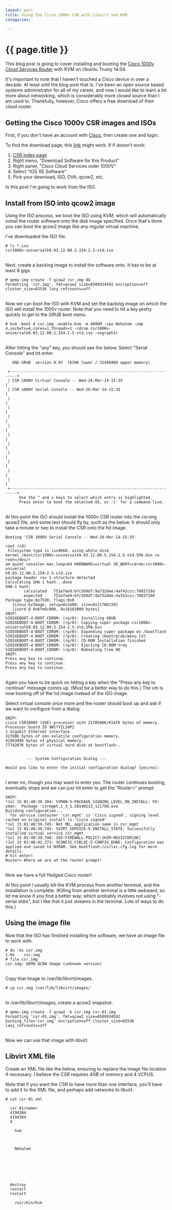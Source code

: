 ```yaml
---
layout: post
title: Using the Cisco 1000v CSR with Libvirt and KVM
categories:

---
```

 
# {{ page.title }}

This blog post is going to cover installing and booting the [Cisco 1000v Cloud Services Router](http://www.cisco.com/c/en/us/products/routers/cloud-services-router-1000v-series/index.html) with KVM on Ubuntu Trusty 14.04. 

It's important to note that I haven't touched a Cisco device in over a decade. At least until the blog post that is. I've been an open source based systems administrator for all of my career, and now I would like to learn a bit more about networking, which is considerably more closed source than I am used to. Thankfully, however, Cisco offers a free download of their cloud router.

## Getting the Cisco 1000v CSR images and ISOs

First, if you don't have an account with [Cisco](http://cisco.com), then create one and login.

To find the download page, this [link](http://software.cisco.com/download/release.html?mdfid=284364978&softwareid=282046477&release=3.12.0S&flowid=39582) might work. If if doesn't work:

1. [CSR Index page](http://www.cisco.com/c/en/us/products/routers/cloud-services-router-1000v-series/index.html)
2. Right menu, "Download Software for this Product"
3. Right panel, "Cisco Cloud Services outer 1000V"
4. Select "IOS XE Software"
5. Pick your download, ISO, OVA, qcow2, etc.

In this post I'm going to work from the ISO.

## Install from ISO into qcow2 image

Using the ISO process, we boot the ISO using KVM, which will automatically install the router software onto the disk image specified. Once that's done you can boot the qcow2 image like any regular virtual machine.

I've downloaded the ISO file.

<pre>
<code># ls *.iso
csr1000v-universalk9.03.12.00.S.154-2.S-std.iso
</code>
</pre>

Next, create a backing image to install the software onto. It has to be at least 8 gigs.

<pre>
<code># qemu-img create -f qcow2 csr.img 8G
Formatting 'csr.img', fmt=qcow2 size=8589934592 encryption=off cluster_size=65536 lazy_refcounts=off 
</code>
</pre>

Now we can boot the ISO with KVM and set the backing image on which the ISO will install the 1000v router. Note that you need to hit a key pretty quickly to get to the GRUB boot menu.

<pre>
<code># kvm -boot d csr.img -enable-kvm -m 4096M -cpu Nehalem -smp 4,sockets=4,cores=1,threads=1 -cdrom csr1000v-universalk9.03.12.00.S.154-2.S-std.iso -nographic
</code>
</pre>

After hitting the "any" key, you should see the below. Select "Serial Console" and hit enter.

<pre>
<code>   GNU GRUB  version 0.97  (639K lower / 3144696K upper memory)

 +-------------------------------------------------------------------------+
 | CSR 1000V Virtual Console -- Wed-26-Mar-14-15:35                        |  
 | CSR 1000V Serial Console -- Wed-26-Mar-14-15:35                         |
 |                                                                         |
 |                                                                         |
 |                                                                         |
 |                                                                         |
 |                                                                         |
 |                                                                         |
 |                                                                         |
 |                                                                         |
 |                                                                         |
 |                                                                         |  
 +-------------------------------------------------------------------------+
      Use the ^ and v keys to select which entry is highlighted.
      Press enter to boot the selected OS, or 'c' for a command-line.
</code>
</pre>

At this point the ISO should install the 1000v CSR router into the csr.img qcow2 file, and some text should fly by, such as the below. It should only take a minute or two to install the CSR onto the hd image.

<pre>
<code>Booting 'CSR 1000V Serial Console -- Wed-26-Mar-14-15:35'

root (cd)
 Filesystem type is iso9660, using whole disk
kernel /boot/csr1000v-universalk9.03.12.00.S.154-2.S-std.SPA.bin rw root=/dev/r
am quiet console= max_loop=64 HARDWARE=virtual SR_BOOT=cdrom:csr1000v-universal
k9.03.12.00.S.154-2.S-std.iso
package header rev 1 structure detected
Calculating SHA-1 hash...done
SHA-1 hash:
        calculated   f51efee9:bfc569d7:9a732dee:4af42ccc:7003719d
        expected     f51efee9:bfc569d7:9a732dee:4af42ccc:7003719d
Package type:0x7530, flags:0x0
   [Linux-bzImage, setup=0x2e00, size=0x11706720]
   [isord @ 0x6fe6c000, 0x10183000 bytes]
SNIP!
%IOSXEBOOT-4-BOOT_CDROM: (rp/0): Installing GRUB
%IOSXEBOOT-4-BOOT_CDROM: (rp/0): Copying super package csr1000v-universalk9.03.12.00.S.154-2.S-std.SPA.bin
%IOSXEBOOT-4-BOOT_CDROM: (rp/0): Expanding super package on /bootflash
%IOSXEBOOT-4-BOOT_CDROM: (rp/0): Creating /boot/grub/menu.lst
%IOSXEBOOT-4-BOOT_CDROM: (rp/0): CD-ROM Installation finished
%IOSXEBOOT-4-BOOT_CDROM: (rp/0): Ejecting CD-ROM tray
%IOSXEBOOT-4-BOOT_CDROM: (rp/0): Rebooting from HD
SNIP!
Press any key to continue.
Press any key to continue.
Press any key to continue.
</code>
</pre>

Again you have to be quick on hitting a key when the "Press any key to continue" message comes up. (Must be a better way to do this.) The vm is now booting off of the hd image instead of the ISO image.

Select virtual console once more and the router should boot up and ask if we want to configure from a dialog. 

<pre>
<code>SNIP!
cisco CSR1000V (VXE) processor with 2170596K/6147K bytes of memory.
Processor board ID 9W17YZL34P2
1 Gigabit Ethernet interface
32768K bytes of non-volatile configuration memory.
4194304K bytes of physical memory.
7774207K bytes of virtual hard disk at bootflash:.


         --- System Configuration Dialog ---

Would you like to enter the initial configuration dialog? [yes/no]:
</code>
</pre>

I enter no, though you may want to enter yes. The router continues booting, eventually stops and we can just hit enter to get the "Router>" prompt.

<pre>
<code>SNIP!
*Jul 15 01:40:39.304: %VMAN-5-PACKAGE_SIGNING_LEVEL_ON_INSTALL: F0: vman:  Package 'csrmgmt.1_3_1.20140213_121708.ova
Building configuration...
' for service container 'csr_mgmt' is 'Cisco signed', signing level cached on original install is 'Cisco signed'
*Jul 15 01:40:39.745: Not MO, application name is csr_mgmt
*Jul 15 01:40:39.745: %VIRT_SERVICE-5-INSTALL_STATE: Successfully installed virtual service csr_mgmt
*Jul 15 01:40:39.748: IOS-FIREWALL-POLICY-SHIM-REGISTER[OK]
*Jul 15 01:40:42.273: %CONFIG_CSRLXC-5-CONFIG_DONE: Configuration was applied and saved to NVRAM. See bootflash:/csrlxc-cfg.log for more details.
# hit enter!
Router> #here we are at the router prompt!
</code>
</pre>

Now we have a full fledged Cisco router!

At this point I usually kill the KVM process from another terminal, and the installation is complete. (Killing from another terminal is a little awkward, so let me know if you find a better way, which probably involves not using "-serial stdio", but I like that it just streams in the terminal. Lots of ways to do this.)

## Using the image file

Now that the ISO has finished installing the software, we have an image file to work with.

<pre>
<code># du -hs csr.img
1.6G	csr.img
# file csr.img
csr.img: QEMU QCOW Image (unknown version)
</code>
</pre>

Copy that image to /var/lib/libvirt/images.

<pre>
<code># cp csr.img /var/lib/libvirt/images/
</code>
</pre>

In /var/lib/libvirt/images, create a qcow2 snapshot.

<pre>
<code># qemu-img create -f qcow2 -b csr.img csr-01.img
Formatting 'csr-01.img', fmt=qcow2 size=8589934592 backing_file='csr.img' encryption=off cluster_size=65536 lazy_refcounts=off 
</code>
</pre>

Now we can use that image with libvirt.

## Libvirt XML file

Create an XML file like the below, ensuring to replace the image file location if necessary. I believe the CSR requires 4GB of memory and 4 VCPUS.

Note that if you want the CSR to have more than one interface, you'll have to add it to the XML file, and perhaps add networks to libvirt.

<pre>
<code># cat csr-01.xml 
<domain type='kvm'>
  <name>csr-01/name>
  <memory unit='KiB'>4194304</memory>
  <currentMemory unit='KiB'>4194304</currentMemory>
  <vcpu placement='static'>4</vcpu>
  <os>
    <type arch='x86_64' machine='pc-0.14'>hvm</type>
    <boot dev='hd'/>
  </os>
  <cpu>
    <model>Nehalem</model>
  </cpu>
  <features>
    <acpi/>
    <apic/>
    <pae/>
  </features>
  <clock offset='utc'/>
  <on_poweroff>destroy</on_poweroff>
  <on_reboot>restart</on_reboot>
  <on_crash>restart</on_crash>
  <devices>
    <emulator>/usr/bin/kvm</emulator>
    <disk type='file' device='disk'>
      <driver name='qemu' type='qcow2'/>
      <source file='/var/lib/libvirt/images/csr-01.img'/>
      <target dev='vda' bus='virtio'/>
    </disk>
    <controller type='usb' index='0'>
    </controller>
  <interface type='network'>
     <source network='default'/>
            <model type='virtio'/>
  </interface>
    <serial type='pty'>
      <target port='0'/>
    </serial>
    <console type='pty'>
      <target type='serial' port='0'/>
    </console>
    <input type='tablet' bus='usb'/>
    <input type='mouse' bus='ps2'/>
    <graphics type='vnc' port='-1' autoport='yes'/>
    <sound model='ich6'>
    </sound>
    <video>
      <model type='cirrus' vram='9216' heads='1'/>
    </video>
    <memballoon model='virtio'>
    </memballoon>
  </devices>
</domain>
</code>
</pre>

Define the vm and start it.

<pre>
<code># virsh define csr-01.xml
Domain csr-01 defined from csr-01.xml

# virsh start csr-01
Domain csr-01 started
</code>
</pre>

You can use "virsh console csr-01" to access the console. To exit (at least when using OSX's terminal) hit "CTRL-5."

<pre>
<code># virsh console csr-01
  Booting 'CSR1000v - packages.conf'

root (hd0,0)
 Filesystem type is ext2fs, partition type 0x83
kernel /packages.conf rw quiet root=/dev/ram console= max_loop=64 HARDWARE=virt
ual SR_BOOT=bootflash:packages.conf
Calculating SHA-1 hash...done
SHA-1 hash:
        calculated   514e2831:94ee1441:2404193c:f37dac1e:4c196e19
        expected     514e2831:94ee1441:2404193c:f37dac1e:4c196e19
package header rev 1 structure detected
Calculating SHA-1 hash...done
SHA-1 hash:
        calculated   134e1e2e:319d85c6:34a4d2b3:965dcb75:dc20afef
        expected     134e1e2e:319d85c6:34a4d2b3:965dcb75:dc20afef
Package type:0x7531, flags:0x0
   [Linux-bzImage, setup=0x2e00, size=0xd1c0720]
   [isord @ 0x743b2000, 0xbc3d000 bytes]
   SNIP!
</code>
</pre>

Check the interfaces and show version.

<pre>
<code>SNIP!
*Jul 15 02:46:04.712: %CONFIG_CSRLXC-5-CONFIG_DONE: Configuration was applied and saved to NVRAM. See bootflash:/csrlxc-cfg.log for more details.
Router>enable
Router#show int desc
Interface                      Status         Protocol Description
Gi1                            admin down     down     
Gi2                            admin down     down     
Gi3                            admin down     down     
Router#show version
Cisco IOS XE Software, Version 03.12.00.S - Standard Support Release
Cisco IOS Software, CSR1000V Software (X86_64_LINUX_IOSD-UNIVERSALK9-M), Version 15.4(2)S, RELEASE SOFTWARE (fc2)
Technical Support: http://www.cisco.com/techsupport
Copyright (c) 1986-2014 by Cisco Systems, Inc.
Compiled Wed 26-Mar-14 21:09 by mcpre
SNIP!
</code>
</pre>

Again, you can hit "CTRL-5" to exit "virsh console."

## Conclusion

Now that we have a base image and a working libvirt XML file, we can create all kinds of interesting network configurations and learn how to use a Cisco router without actually having any Cisco hardware. Nothing is stopping you from booting several CSR virtual machines and configuring them to work together.


